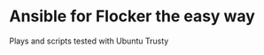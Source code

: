 Ansible for Flocker the easy way
================================

Plays and scripts tested with Ubuntu Trusty
